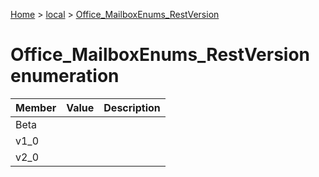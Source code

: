 [Home](./index) &gt; [local](local.md) &gt; [Office\_MailboxEnums\_RestVersion](local.office_mailboxenums_restversion.md)

# Office\_MailboxEnums\_RestVersion enumeration

|  Member | Value | Description |
|  --- | --- | --- |
|  Beta |  |  |
|  v1\_0 |  |  |
|  v2\_0 |  |  |


